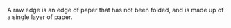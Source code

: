 A raw edge is an edge of paper that has not been folded, and is made up of a single layer of paper.
